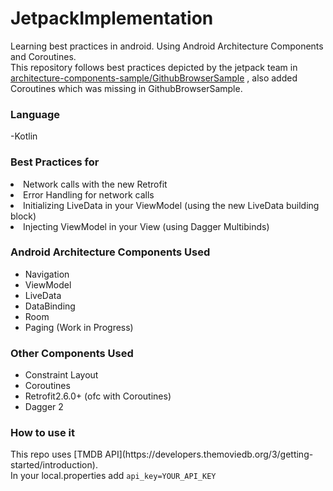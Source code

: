 # JetpackImplementation
Learning best practices in android. Using Android Architecture Components and Coroutines.
<br>This repository follows best practices depicted by the jetpack team in [architecture-components-sample/GithubBrowserSample](https://github.com/android/architecture-components-samples/tree/master/GithubBrowserSample/) , also added Coroutines which was missing in GithubBrowserSample.

<h3>Language</h3> 
-Kotlin

<h3>Best Practices for</h3>
  <li>Network calls with the new Retrofit</li>
  <li>Error Handling for network calls</li>
  <li>Initializing LiveData in your ViewModel (using the new LiveData building block)</li>
  <li>Injecting ViewModel in your View (using Dagger Multibinds)</li>

<h3>Android Architecture Components Used</h3>
<ul>
  <li>Navigation</li>
  <li>ViewModel</li>
  <li>LiveData</li>
  <li>DataBinding</li>
  <li>Room</li>
  <li>Paging (Work in Progress)</li>
</ul>
<h3>Other Components Used</h3>
<ul>
  <li>Constraint Layout</li>
  <li>Coroutines</li>
  <li>Retrofit2.6.0+ (ofc with Coroutines)</li>
  <li>Dagger 2</li>
</ul>
<h3>How to use it</h3>
This repo uses [TMDB API](https://developers.themoviedb.org/3/getting-started/introduction).
<br>In your local.properties add 
<code>api_key=YOUR_API_KEY</code>







